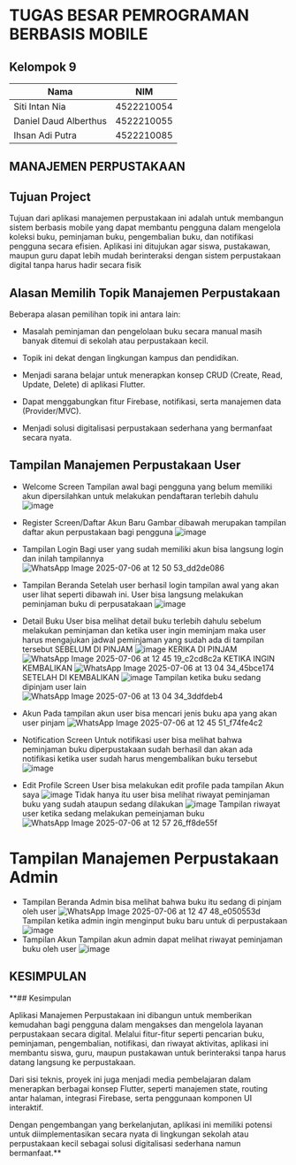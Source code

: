 # TUGAS BESAR PEMROGRAMAN BERBASIS MOBILE

## Kelompok 9

| Nama                  | NIM        |
|-----------------------|------------|
| Siti Intan Nia        | 4522210054 |
| Daniel Daud Alberthus | 4522210055 |
| Ihsan Adi Putra       | 4522210085 |

## MANAJEMEN PERPUSTAKAAN
## Tujuan Project
Tujuan dari aplikasi manajemen perpustakaan ini adalah untuk membangun sistem berbasis mobile yang dapat membantu pengguna dalam mengelola koleksi buku, peminjaman buku, pengembalian buku, dan notifikasi pengguna secara efisien. Aplikasi ini ditujukan agar siswa, pustakawan, maupun guru dapat lebih mudah berinteraksi dengan sistem perpustakaan digital tanpa harus hadir secara fisik

## Alasan Memilih Topik Manajemen Perpustakaan
Beberapa alasan pemilihan topik ini antara lain:
- Masalah peminjaman dan pengelolaan buku secara manual masih banyak ditemui di sekolah atau perpustakaan kecil.

- Topik ini dekat dengan lingkungan kampus dan pendidikan.

- Menjadi sarana belajar untuk menerapkan konsep CRUD (Create, Read, Update, Delete) di aplikasi Flutter.

- Dapat menggabungkan fitur Firebase, notifikasi, serta manajemen data (Provider/MVC).

- Menjadi solusi digitalisasi perpustakaan sederhana yang bermanfaat secara nyata.


## Tampilan Manajemen Perpustakaan User
* Welcome Screen
Tampilan awal bagi pengguna yang belum memiliki akun dipersilahkan untuk melakukan pendaftaran terlebih dahulu
![image](https://github.com/user-attachments/assets/e7e81600-9681-4ce1-83ea-57bc4267b440) 

* Register Screen/Daftar Akun Baru
Gambar dibawah merupakan tampilan daftar akun perpustakaan bagi pengguna
![image](https://github.com/user-attachments/assets/ddd0ed7a-550b-4d33-b04c-e336c5598a91)

* Tampilan Login
Bagi user yang sudah memiliki akun bisa langsung login dan inilah tampilannya
![WhatsApp Image 2025-07-06 at 12 50 53_dd2de086](https://github.com/user-attachments/assets/bde93e95-e912-418c-87cb-9ede0103cf7a)

* Tampilan Beranda
Setelah user berhasil login tampilan awal yang akan user lihat seperti dibawah ini. User bisa langsung melakukan peminjaman buku di perpusatakaan
![image](https://github.com/user-attachments/assets/52929787-faf8-4177-b87e-b698571ae526)

* Detail Buku
User bisa melihat detail buku terlebih dahulu sebelum melakukan peminjaman dan ketika user ingin meminjam maka user harus mengajukan jadwal peminjaman yang sudah ada di tampilan tersebut
SEBELUM DI PINJAM
![image](https://github.com/user-attachments/assets/3131a286-7f66-4fd9-94e4-23af0ff5972a)
KERIKA DI PINJAM
![WhatsApp Image 2025-07-06 at 12 45 19_c2cd8c2a](https://github.com/user-attachments/assets/dec4d81d-8225-4062-aa3c-514452f7cdbc)
KETIKA INGIN KEMBALIKAN
![WhatsApp Image 2025-07-06 at 13 04 34_45bce174](https://github.com/user-attachments/assets/3ce96d9e-fe1a-4f4d-8abb-23187fbbf71d)
SETELAH DI KEMBALIKAN
![image](https://github.com/user-attachments/assets/27f03340-b608-4158-b1de-3c5f6f95d7eb)
Tampilan ketika buku sedang dipinjam user lain
![WhatsApp Image 2025-07-06 at 13 04 34_3ddfdeb4](https://github.com/user-attachments/assets/729eb139-69a4-4072-a84d-526d95b696cb)

* Akun
  Pada tampilan akun user bisa mencari jenis buku apa yang akan user pinjam
  ![WhatsApp Image 2025-07-06 at 12 45 51_f74fe4c2](https://github.com/user-attachments/assets/9b6b1334-1cd3-455b-a1b2-e26faab591ae)

* Notification Screen
  Untuk notifikasi user bisa melihat bahwa peminjaman buku diperpustakaan sudah berhasil dan akan ada notifikasi ketika user sudah harus mengembalikan buku tersebut
  ![image](https://github.com/user-attachments/assets/db93fec8-1601-43be-bcd3-5907c46b7484)

* Edit Profile Screen
  User bisa melakukan edit profile pada tampilan Akun saya
  ![image](https://github.com/user-attachments/assets/76f976e5-f72a-48ae-b51f-d508ec0e72b5)
  Tidak hanya itu user bisa melihat riwayat peminjaman buku yang sudah ataupun sedang dilakukan
![image](https://github.com/user-attachments/assets/8890c6de-7b1b-4634-82ca-e8363eee2b99)
  Tampilan riwayat user ketika sedang melakukan pemeinjaman buku
  ![WhatsApp Image 2025-07-06 at 12 57 26_ff8de55f](https://github.com/user-attachments/assets/fac6e124-7328-4eb3-9e90-ba736c69ef3f)

# Tampilan Manajemen Perpustakaan Admin
* Tampilan Beranda
  Admin bisa melihat bahwa buku itu sedang di pinjam oleh user
  ![WhatsApp Image 2025-07-06 at 12 47 48_e050553d](https://github.com/user-attachments/assets/b6956485-632d-4691-b9a8-4a8b18632155)
  Tampilan ketika admin ingin menginput buku baru untuk di perpustakaan
  ![image](https://github.com/user-attachments/assets/2e9f9a5b-0cde-40b7-b502-f36b6ee454fa)
* Tampilan Akun
  Tampilan akun admin dapat melihat riwayat peminjaman buku oleh user
  ![image](https://github.com/user-attachments/assets/12388c1a-937f-4f2f-90ce-cad2a88fdc91)

## KESIMPULAN
**## Kesimpulan

Aplikasi Manajemen Perpustakaan ini dibangun untuk memberikan kemudahan bagi pengguna dalam mengakses dan mengelola layanan perpustakaan secara digital. Melalui fitur-fitur seperti pencarian buku, peminjaman, pengembalian, notifikasi, dan riwayat aktivitas, aplikasi ini membantu siswa, guru, maupun pustakawan untuk berinteraksi tanpa harus datang langsung ke perpustakaan.

Dari sisi teknis, proyek ini juga menjadi media pembelajaran dalam menerapkan berbagai konsep Flutter, seperti manajemen state, routing antar halaman, integrasi Firebase, serta penggunaan komponen UI interaktif.

Dengan pengembangan yang berkelanjutan, aplikasi ini memiliki potensi untuk diimplementasikan secara nyata di lingkungan sekolah atau perpustakaan kecil sebagai solusi digitalisasi sederhana namun bermanfaat.**
